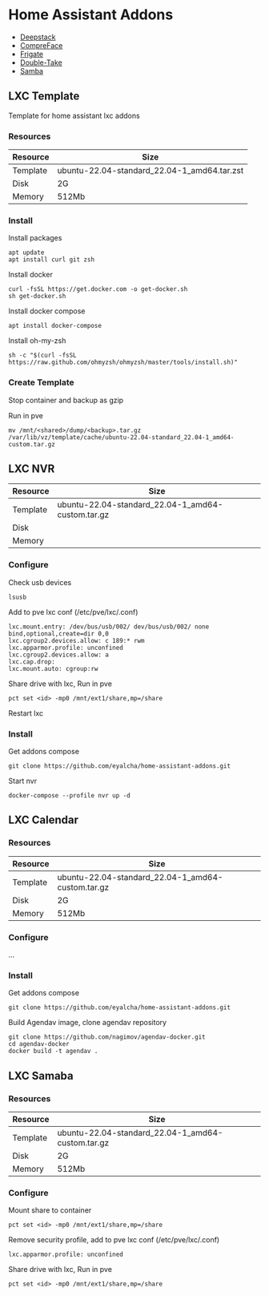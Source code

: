 # Home Assistant Addons

- [Deepstack](https://github.com/johnolafenwa/DeepStack)
- [CompreFace](https://github.com/exadel-inc/CompreFace)
- [Frigate]()
- [Double-Take]()
- [Samba]()

## LXC Template

Template for home assistant lxc addons

### Resources

Resource|Size
---|---
Template | ubuntu-22.04-standard_22.04-1_amd64.tar.zst
Disk | 2G
Memory | 512Mb

### Install

Install packages
```
apt update
apt install curl git zsh
```

Install docker 
```
curl -fsSL https://get.docker.com -o get-docker.sh
sh get-docker.sh
```

Install docker compose
```
apt install docker-compose
```

Install oh-my-zsh
```
sh -c "$(curl -fsSL https://raw.github.com/ohmyzsh/ohmyzsh/master/tools/install.sh)"
```

### Create Template

Stop container and backup as gzip

Run in pve
```
mv /mnt/<shared>/dump/<backup>.tar.gz /var/lib/vz/template/cache/ubuntu-22.04-standard_22.04-1_amd64-custom.tar.gz
```

## LXC NVR

Resource|Size
---|---
Template | ubuntu-22.04-standard_22.04-1_amd64-custom.tar.gz
Disk | 
Memory |

### Configure

Check usb devices
```
lsusb
```

Add to pve lxc conf (/etc/pve/lxc/<id>.conf)
```
lxc.mount.entry: /dev/bus/usb/002/ dev/bus/usb/002/ none bind,optional,create=dir 0,0
lxc.cgroup2.devices.allow: c 189:* rwm
lxc.apparmor.profile: unconfined
lxc.cgroup2.devices.allow: a
lxc.cap.drop: 
lxc.mount.auto: cgroup:rw
```
  
Share drive with lxc, Run in pve
```
pct set <id> -mp0 /mnt/ext1/share,mp=/share
```

Restart lxc

### Install

Get addons compose
```
git clone https://github.com/eyalcha/home-assistant-addons.git
```

Start nvr
```
docker-compose --profile nvr up -d
```

## LXC Calendar

### Resources
  
Resource|Size
---|---
Template | ubuntu-22.04-standard_22.04-1_amd64-custom.tar.gz
Disk | 2G
Memory | 512Mb
  
### Configure

...

### Install

Get addons compose
```
git clone https://github.com/eyalcha/home-assistant-addons.git
```
  
Build Agendav image, clone agendav repository
```
git clone https://github.com/nagimov/agendav-docker.git
cd agendav-docker
docker build -t agendav .
```

## LXC Samaba

### Resources
  
Resource|Size
---|---
Template | ubuntu-22.04-standard_22.04-1_amd64-custom.tar.gz
Disk | 2G
Memory | 512Mb
  
### Configure

Mount share to container
```
pct set <id> -mp0 /mnt/ext1/share,mp=/share
```

Remove security profile, add to pve lxc conf (/etc/pve/lxc/<id>.conf)
```
lxc.apparmor.profile: unconfined
```

Share drive with lxc, Run in pve
```
pct set <id> -mp0 /mnt/ext1/share,mp=/share
```
